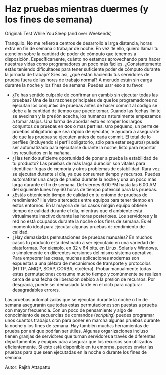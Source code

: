 # Haz pruebas mientras duermes (y los fines de semana)

Original: Test While You Sleep (and over Weekends)

Tranquilo. No me refiero a centros de desarrollo a larga distancia,
horas extra en fin de semana o trabajar de noche. En vez de ello, quiero
llamar tu atención sobre la cantidad de poder de cómputo que tenemos a
disposición. Específicamente, cuánto no estamos aprovechando para hacer
nuestras vidas como programadores un poco más fáciles. ¿Constantemente
estás teniendo dificultades para tener suficiente poder de cómputo
durante la jornada de trabajo? Si es así, ¿qué están haciendo tus
servidores de prueba fuera de las horas de trabajo normal? A menudo
están sin carga durante la noche y los fines de semana. Puedes usar eso
a tu favor.

- ¿Te has sentido culpable de confirmar un cambio sin ejecutar todas las
pruebas? Una de las razones principales de que los programadores no
ejecutan los conjuntos de pruebas antes de hacer commit al código se
debe a la cantidad de tiempo que puede tomar. Cuando las fechas límite
se avecinan y la presión acecha, los humanos naturalmente empezamos a
tomar atajos. Una forma de abordar esto es romper los largos conjuntos
de pruebas en dos o más perfiles. Uno pequeño, un perfil de pruebas
obligatorio que sea rápido de ejecutar, te ayudará a asegurarte de que
las pruebas se ejecuten antes de cada commit. El total de lo perfiles
(incluyendo el perfil obligatorio, sólo para estar seguros) puede ser
automatizado para ejecutarse durante la noche, listo para reportar los
resultados en la mañana.
- ¿Has tenido suficiente oportunidad de poner a prueba la estabilidad de
tu producto? Las pruebas de más larga duración son vitales para
identificar fugas de memoria y otros problemas de estabilidad. Rara vez
se ejecutan durante el día, ya que consumen tiempo y recursos. Puedes
automatizar una carga de prueba durante la noche y una un poco más larga
durante el fin de semana. Del viernes 6.00 PM hasta las 6.00 AM del
siguiente lunes hay 60 horas de tiempo potencial para las pruebas.
- ¿Estás obteniendo tiempo de calidad en tu entorno de pruebas de
rendimiento? He visto altercados entre equipos para tener tiempo en
estos entornos. En la mayoría de los casos ningún equipo obtiene tiempo
de calidad durante el día, mientras que el ambiente está virtualmente
inactivo durante las horas posteriores. Los servidores y la red no está
ocupados durante la noche o los fines de semana. Es el momento ideal
para ejecutar algunas pruebas de rendimiento de calidad.
- ¿Hay demasiadas permutaciones de pruebas manuales? En muchos casos tu
producto está destinado a ser ejecutado en una variedad de plataformas.
Por ejemplo, en 32 y 64 bits, en Linux, Solaris y Windows, o simplemente
en diferentes versiones del mismo sistema operativo. Para empeorar las
cosas, muchas aplicaciones modernas son expuestas a una plétora de
mecanismos de transporte y protocolos (HTTP, AMQP, SOAP, CORBA,
etcétera). Probar manualmente todas estas permutaciones consume mucho
tiempo y comúnmente se realizan cerca de una fecha de liberación debido
a la presión de recursos. Por desgracia, puede ser demasiado tarde en el
ciclo para capturar desagradables errores.

Las pruebas automatizadas que se ejecutan durante la noche o fin de
semana asegurarán que todas estas permutaciones son puestas a prueba con
mayor frecuencia. Con un poco de pensamiento y algo de conocimiento de
secuencias de comandos (_scripting_) puedes programar unos cuantos
trabajos cron para poner en marcha algunas pruebas durante la noche y
los fines de semana. Hay también muchas herramientas de prueba por ahí
que podrían ser útiles. Algunas organizaciones incluso tienen granjas de
servidores que turnan servidores a través de diferentes departamentos y
equipos para asegurar que los recursos son utilizados eficientemente. Si
esto está disponible en tu empresa, puedes enviar las pruebas para que
sean ejecutadas en la noche o durante los fines de semana.

Autor: Rajith Attapattu